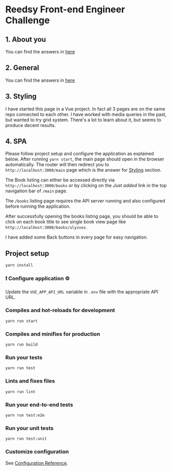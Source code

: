 # Reedsy Front-end Engineer Challenge

## 1. About you
You can find the answers in [here](./GENERAL_ANSWERS.md)

## 2. General
You can find the answers in [here](./GENERAL_ANSWERS.md)

## 3. Styling

I have started this page in a Vue project. In fact all 3 pages are on the same repo connected to each other.
I have worked with media queries in the past, but wanted to try grid system. There's a lot to learn about it, but seems to produce decent results.

## 4. SPA

Please follow project setup and configure the application as explained below.
After running `yarn start`, the main page should open in the browser automatically. The router will then redirect you to `http://localhost:3000/main` page which is the answer for [Styling](#styling) section.

The Book listing can either be accessed directly via `http://localhost:3000/books` or by clicking on the *Just added* link in the top navigation bar of `/main` page.

The `/books` listing page requires the API server running and also configured before running the application.

After successfully opening the books listing page, you should be able to click on each book title to see single book view page like `http://localhost:3000/books/ulysses`.

I have added some Back buttons in every page for easy navigation.


## Project setup
```
yarn install
```

### ❗ Configure application ⚙️
Update the `VUE_APP_API_URL` variable in `.env` file with the appropriate API URL.

### Compiles and hot-reloads for development
```
yarn run start
```

### Compiles and minifies for production
```
yarn run build
```

### Run your tests
```
yarn run test
```

### Lints and fixes files
```
yarn run lint
```

### Run your end-to-end tests
```
yarn run test:e2e
```

### Run your unit tests
```
yarn run test:unit
```

### Customize configuration
See [Configuration Reference](https://cli.vuejs.org/config/).
